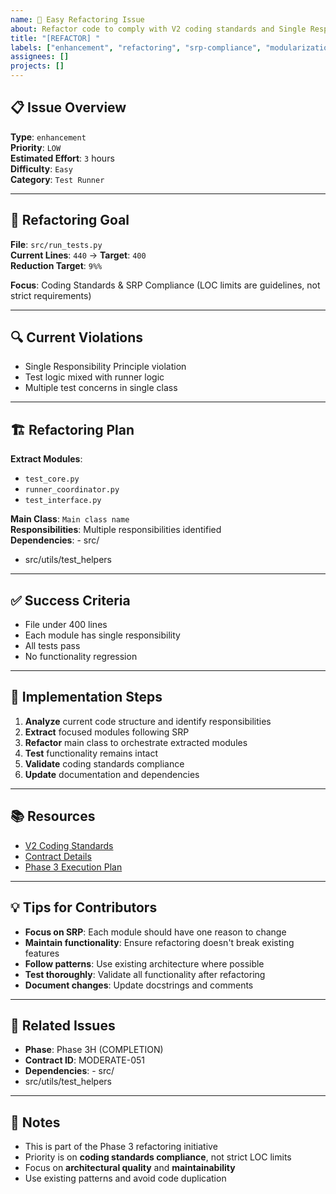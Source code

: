 ```yaml
---
name: 🚀 Easy Refactoring Issue
about: Refactor code to comply with V2 coding standards and Single Responsibility Principle
title: "[REFACTOR] "
labels: ["enhancement", "refactoring", "srp-compliance", "modularization", "good first issue", "easy"]
assignees: []
projects: []
---
```


## 📋 **Issue Overview**

**Type**: `enhancement`  
**Priority**: `LOW`  
**Estimated Effort**: `3` hours  
**Difficulty**: `Easy`  
**Category**: `Test Runner`

---

## 🎯 **Refactoring Goal**

**File**: `src/run_tests.py`  
**Current Lines**: `440` → **Target**: `400`  
**Reduction Target**: `9%%`

**Focus**: Coding Standards & SRP Compliance (LOC limits are guidelines, not strict requirements)

---

## 🔍 **Current Violations**

- Single Responsibility Principle violation
- Test logic mixed with runner logic
- Multiple test concerns in single class

---

## 🏗️ **Refactoring Plan**

**Extract Modules**:
- `test_core.py`
- `runner_coordinator.py`
- `test_interface.py`

**Main Class**: `Main class name`  
**Responsibilities**: Multiple responsibilities identified  
**Dependencies**: - src/
- src/utils/test_helpers

---

## ✅ **Success Criteria**

- File under 400 lines
- Each module has single responsibility
- All tests pass
- No functionality regression

---

## 🚀 **Implementation Steps**

1. **Analyze** current code structure and identify responsibilities
2. **Extract** focused modules following SRP
3. **Refactor** main class to orchestrate extracted modules
4. **Test** functionality remains intact
5. **Validate** coding standards compliance
6. **Update** documentation and dependencies

---

## 📚 **Resources**

- [V2 Coding Standards](../docs/CODING_STANDARDS.md)
- [Contract Details](../contracts/phase3h_completion_contracts.json)
- [Phase 3 Execution Plan](../contracts/PHASE3_COMPLETE_EXECUTION_PLAN.md)

---

## 💡 **Tips for Contributors**

- **Focus on SRP**: Each module should have one reason to change
- **Maintain functionality**: Ensure refactoring doesn't break existing features
- **Follow patterns**: Use existing architecture where possible
- **Test thoroughly**: Validate all functionality after refactoring
- **Document changes**: Update docstrings and comments

---

## 🔗 **Related Issues**

- **Phase**: Phase 3H (COMPLETION)
- **Contract ID**: MODERATE-051
- **Dependencies**: - src/
- src/utils/test_helpers

---

## 📝 **Notes**

- This is part of the Phase 3 refactoring initiative
- Priority is on **coding standards compliance**, not strict LOC limits
- Focus on **architectural quality** and **maintainability**
- Use existing patterns and avoid code duplication
